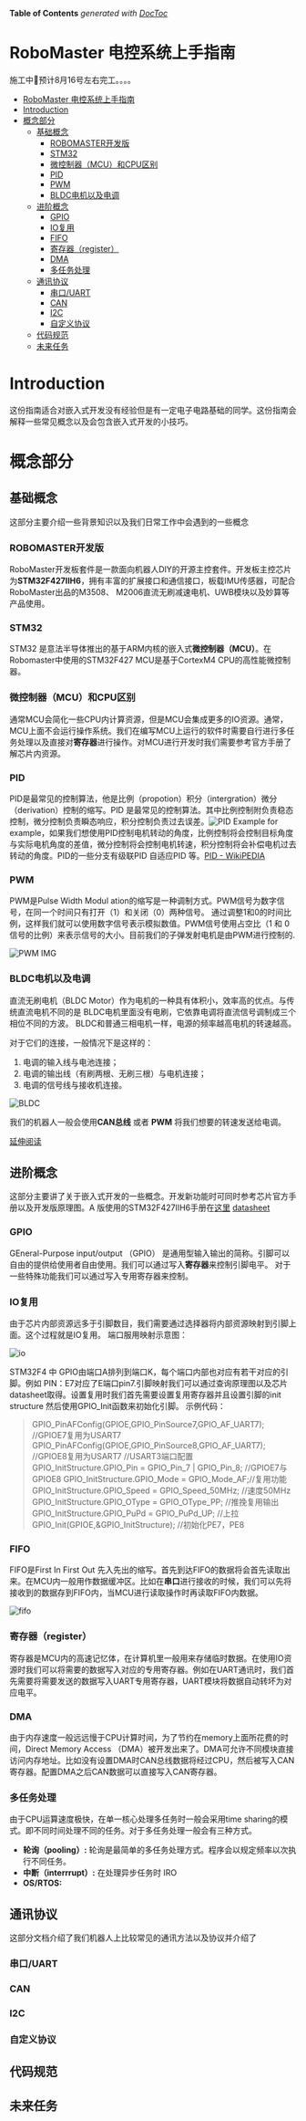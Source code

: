 <!-- START doctoc generated TOC please keep comment here to allow auto update -->
<!-- DON'T EDIT THIS SECTION, INSTEAD RE-RUN doctoc TO UPDATE -->
**Table of Contents**  *generated with [DocToc](https://github.com/thlorenz/doctoc)*

<!-- END doctoc generated TOC please keep comment here to allow auto update -->


<!-- 更新目录需要把原始目录移动到文档开头 并运行 doctoc README.md 若未安装doctoc 可使用npm 安装命令： npm install doctoc -g   -->
# RoboMaster 电控系统上手指南
施工中👷预计8月16号左右完工。。。。
- [RoboMaster 电控系统上手指南](#robomaster-电控系统上手指南)
- [Introduction](#introduction)
- [概念部分](#概念部分)
  - [基础概念](#基础概念)
    - [ROBOMASTER开发版](#robomaster开发版)
    - [STM32](#stm32)
    - [微控制器（MCU）和CPU区别](#微控制器mcu和cpu区别)
    - [PID](#pid)
    - [PWM](#pwm)
    - [BLDC电机以及电调](#bldc电机以及电调)
  - [进阶概念](#进阶概念)
    - [GPIO](#gpio)
    - [IO复用](#io复用)
    - [FIFO](#fifo)
    - [寄存器（register）](#寄存器register)
    - [DMA](#dma)
    - [多任务处理](#多任务处理)
  - [通讯协议](#通讯协议)
    - [串口/UART](#串口uart)
    - [CAN](#can)
    - [I2C](#i2c)
    - [自定义协议](#自定义协议)
  - [代码规范](#代码规范)
  - [未来任务](#未来任务)

# Introduction

这份指南适合对嵌入式开发没有经验但是有一定电子电路基础的同学。这份指南会解释一些常见概念以及会包含嵌入式开发的小技巧。

# 概念部分

## 基础概念

这部分主要介绍一些背景知识以及我们日常工作中会遇到的一些概念

### ROBOMASTER开发版

RoboMaster开发板套件是一款面向机器人DIY的开源主控套件。开发板主控芯片为**STM32F427IIH6**，拥有丰富的扩展接口和通信接口，板载IMU传感器，可配合RoboMaster出品的M3508、 M2006直流无刷减速电机、UWB模块以及妙算等产品使用。

### STM32

STM32 是意法半导体推出的基于ARM内核的嵌入式**微控制器（MCU）**。在Robomaster中使用的STM32F427 MCU是基于CortexM4 CPU的高性能微控制器。

### 微控制器（MCU）和CPU区别

通常MCU会简化一些CPU内计算资源，但是MCU会集成更多的IO资源。通常，MCU上面不会运行操作系统。我们在编写MCU上运行的软件时需要自行进行多任务处理以及直接对**寄存器**进行操作。对MCU进行开发时我们需要参考官方手册了解芯片内资源。

### PID

PID是最常见的控制算法，他是比例（propotion）积分（intergration）微分（derivation）控制的缩写。PID 是最常见的控制算法。其中比例控制附负责稳态控制，微分控制负责瞬态响应，积分控制负责过去误差。![PID Example](What-is-PID-Control.png) for example，如果我们想使用PID控制电机转动的角度，比例控制将会控制目标角度与实际电机角度的差值，微分控制将会控制电机转速，积分控制将会补偿电机过去转动的角度。PID的一些分支有级联PID 自适应PID 等。[PID - WikiPEDIA](https://zh.wikipedia.org/wiki/PID%E6%8E%A7%E5%88%B6%E5%99%A8
) 

### PWM

PWM是Pulse Width Modul ation的缩写是一种调制方式。PWM信号为数字信号，在同一个时间只有打开（1）和关闭（0）两种信号。 通过调整1和0的时间比例，这样我们就可以使用数字信号表示模拟数值。PWM信号使用占空比（1 和 0 信号的比例）来表示信号的大小。目前我们的子弹发射电机是由PWM进行控制的.


![PWM IMG](pwm.gif)

### BLDC电机以及电调

 直流无刷电机（BLDC Motor）作为电机的一种具有体积小，效率高的优点。与传统直流电机不同的是 BLDC电机里面没有电刷，它依靠电调将直流信号调制成三个相位不同的方波。 BLDC和普通三相电机一样，电源的频率越高电机的转速越高。

对于它们的连接，一般情况下是这样的：
1. 电调的输入线与电池连接；
2. 电调的输出线（有刷两根、无刷三根）与电机连接；
3. 电调的信号线与接收机连接。

![BLDC](BLDC.png)

我们的机器人一般会使用**CAN总线** 或者 **PWM** 将我们想要的转速发送给电调。

[延伸阅读](http://www.modouwo.com/AiHaoZhe/Tutorial/Detail/UAV/744/13)

## 进阶概念

这部分主要讲了关于嵌入式开发的一些概念。开发新功能时可同时参考芯片官方手册以及开发版原理图。A 版使用的STM32F427IIH6手册在[这里](https://www.st.com/resource/en/reference_manual/rm0090-stm32f405415-stm32f407417-stm32f427437-and-stm32f429439-advanced-armbased-32bit-mcus-stmicroelectronics.pdf)  [datasheet](https://www.st.com/resource/zh/datasheet/stm32f427ii.pdf)

### GPIO

GEneral-Purpose input/output （GPIO） 是通用型输入输出的简称。引脚可以自由的提供给使用者自由使用。我们可以通过写入**寄存器**来控制引脚电平。 对于一些特殊功能我们可以通过写入专用寄存器来控制。

### IO复用 

由于芯片内部资源远多于引脚数目，我们需要通过选择器将内部资源映射到引脚上面。这个过程就是IO复用。
端口服用映射示意图：

![io](IO复用.png)

STM32F4 中 GPIO由端口A排列到端口K，每个端口内部也对应有若干对应的引脚。例如 PIN：E7对应了E端口pin7.引脚映射我们可以通过查询原理图以及芯片datasheet取得。设置复用时我们首先需要设置复用寄存器并且设置引脚的init structure 然后使用GPIO_Init函数来初始化引脚。 示例代码：

> GPIO_PinAFConfig(GPIOE,GPIO_PinSource7,GPIO_AF_UART7); //GPIOE7复用为USART7
> GPIO_PinAFConfig(GPIOE,GPIO_PinSource8,GPIO_AF_UART7); //GPIOE8复用为USART7
> //USART3端口配置
> GPIO_InitStructure.GPIO_Pin = GPIO_Pin_7 | GPIO_Pin_8; //GPIOE7与GPIOE8
> GPIO_InitStructure.GPIO_Mode = GPIO_Mode_AF;//复用功能
> GPIO_InitStructure.GPIO_Speed = GPIO_Speed_50MHz;	//速度50MHz
> GPIO_InitStructure.GPIO_OType = GPIO_OType_PP; //推挽复用输出
> GPIO_InitStructure.GPIO_PuPd = GPIO_PuPd_UP; //上拉
> GPIO_Init(GPIOE,&GPIO_InitStructure); //初始化PE7，PE8


### FIFO

FIFO是First In First Out 先入先出的缩写。首先到达FIFO的数据将会首先读取出来。在MCU内一般用作数据缓冲区。比如在**串口**进行接收的时候，我们可以先将接收到的数据存到FIFO内，当MCU进行读取操作时再读取FIFO内数据。

 ![fifo](Fifo_queue.png)

### 寄存器（register）

寄存器是MCU内的高速记忆体，在计算机里一般用来存储临时数据。在使用IO资源时我们可以将需要的数据写入对应的专用寄存器。例如在UART通讯时，我们首先需要将需要发送的数据写入UART专用寄存器，UART模块将数据自动转坏为对应电平。

### DMA

由于内存速度一般远远慢于CPU计算时间，为了节约在memory上面所花费的时间，Direct Memory Access （DMA）被开发出来了。DMA可允许不同模块直接访问内存地址。比如没有设置DMA时CAN总线数据将经过CPU，然后被写入CAN寄存器。配置DMA之后CAN数据可以直接写入CAN寄存器。

### 多任务处理

由于CPU运算速度极快，在单一核心处理多任务时一般会采用time sharing的模式。即不同时间处理不同的任务。对于多任务处理一般会有三种方式。

- **轮询（pooling）:** 轮询是最简单的多任务处理方式。程序会以规定频率以次执行不同任务。
- **中断（interrrupt）:** 在处理异步任务时 IRO
- **OS/RTOS:**

## 通讯协议

这部分文档介绍了我们机器人上比较常见的通讯方法以及协议并介绍了

### 串口/UART

### CAN

### I2C

### 自定义协议

## 代码规范

## 未来任务




